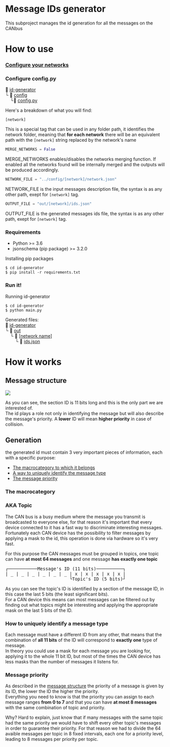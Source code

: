 # Message IDs generator
This subproject manages the id generation for all the messages on the CANbus
# How to use
### [Configure your networks](../README.md#how-to-use)
### Configure config.py
:open_file_folder: [id-generator](/id-generator)\
└ :open_file_folder: [config](config)\
&nbsp;&nbsp;&nbsp;&nbsp;└:page_with_curl: [config.py](config/config.py)


Here's a breakdown of what you will find:
```console
[network]
```
This is a special tag that can be used in any folder path, it identifies the network folder, meaning that **for each network** there will be an equivalent path with the ```[network]``` string replaced by the network's name
```python
MERGE_NETWORKS = False
```
MERGE_NETWORKS enables/disables the networks merging function. If enabled all the networks found will be internally merged and the outputs will be produced accordingly.
```python
NETWORK_FILE = "../config/[network]/network.json"
```
NETWORK_FILE is the input messages description file, the syntax is as any other path, exept for ```[network]``` tag.
```python
OUTPUT_FILE = "out/[network]/ids.json"
```
OUTPUT_FILE is the generated messages ids file, the syntax is as any other path, exept for ```[network]``` tag.

### Requirements
+  Python >= 3.6
+  jsonschema (pip package) >= 3.2.0

Installing pip packages
```console
$ cd id-generator
$ pip install -r requirements.txt
```

### Run it!
Running id-generator
```console
$ cd id-generator
$ python main.py
```

Generated files:\
:open_file_folder: [id-generator](id-generator)\
└ :open_file_folder: [out](out)\
&nbsp;&nbsp;&nbsp;&nbsp;└ :open_file_folder: [[network name]](out/ExampleNetwork)\
&nbsp;&nbsp;&nbsp;&nbsp;&nbsp;&nbsp;&nbsp;&nbsp;└ :page_with_curl: [ids.json](out/ExampleNetwork/ids.json)

# How it works
## Message structure
![](https://canlogger1000.csselectronics.com/img/CAN-Frame-Message-Parameters-Bit-Start-Length_2.png)

As you can see, the section ID is 11 bits long and this is the only part we are interested of.\
The id plays a role not only in identifying the message but will also describe the message's priority. A **lower** ID will mean **higher priority** in case of collision.
## Generation
the generated id must contain 3 very important pieces of information, each with a specific purpose:
+ [The macrocategory to which it belongs](#the-macrocategory)
+ [A way to uniquely identify the message type](#how-to-uniquely-identify-a-message-type)
+ [The message priority](#message-priority)


### The macrocategory
### AKA Topic
The CAN bus is a busy medium where the message you transmit is broadcasted to everyone else, for that reason it's important that every device connected to it has a fast way to discriminate interesting messages.\
Fortunately each CAN device has the possibility to filter messages by applying a mask to the id, this operation is done via hardware so it's very fast.

For this purpose the CAN messages must be grouped in topics, one topic can have **at most 64 messages** and one message **has exactly one topic**


<pre>
┌───────────Message's ID (11 bits)──────────┐
| _ | _ | _ | _ | _ | _ | x | x | x | x | x |
                        └Topic's ID (5 bits)┘
</pre>

As you can see the topic's ID is identified by a section of the message ID, in this case the last 5 bits (the least significant bits).\
For a CAN device this means can most messages can be filtered out by finding out what topics might be interesting and applying the appropriate mask on the last 5 bits of the ID.

### How to uniquely identify a message type
Each message must have a different ID from any other, that means that the combination of **all 11 bits** of the ID will correspond to **exactly one** type of message.\
In theory you could use a mask for each message you are looking for, applying it to the whole 11 bit ID, but most of the times the CAN device has less masks than the number of messages it listens for.

### Message priority
As described in the [message structure](#message-structure) the priority of a message is given by its ID, the lower the ID the higher the priority.\
Everything you need to know is that the priority you can assign to each message ranges **from 0 to 7** and that you can have **at most 8 messages** with the same combination of topic and priority.


Why? Hard to explain, just know that if many messages with the same topic had the same priority we would have to shift every other topic's messages in order to guarantee their priority. For that reason we had to divide the 64 avaible messages per topic in 8 fixed intervals, each one for a priority level, leading to 8 messages per priority per topic.
